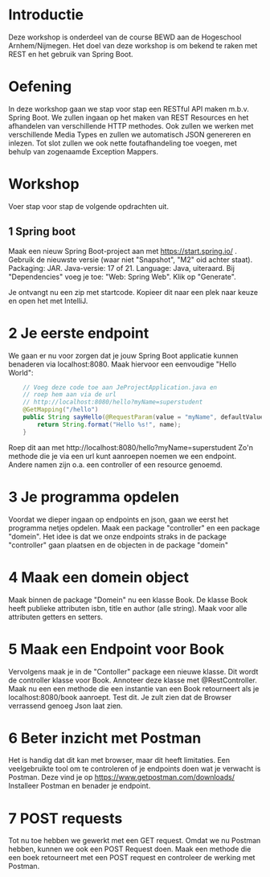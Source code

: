 # Introductie
Deze workshop is onderdeel van de course BEWD aan de Hogeschool Arnhem/Nijmegen.
Het doel van deze workshop is om bekend te raken met REST en het gebruik van Spring Boot.

# Oefening
In deze workshop gaan we stap voor stap een RESTful API maken m.b.v. Spring Boot.
We zullen ingaan op het maken van REST Resources en het afhandelen van verschillende HTTP methodes. Ook zullen we werken met verschillende Media Types en zullen we automatisch JSON genereren en inlezen. Tot slot zullen we ook nette foutafhandeling toe voegen, met behulp van zogenaamde Exception Mappers.

# Workshop
Voer stap voor stap de volgende opdrachten uit.
## 1 Spring boot 
Maak een nieuw Spring Boot-project aan met https://start.spring.io/ . Gebruik de nieuwste versie (waar niet "Snapshot", "M2" oid achter staat). Packaging: JAR. Java-versie: 17 of 21. Language: Java, uiteraard. Bij "Dependencies" voeg je toe:
"Web: Spring Web". Klik op "Generate".

Je ontvangt nu een zip met startcode. Kopieer dit naar een plek naar keuze en open het met IntelliJ.
# 2 Je eerste endpoint
We gaan er nu voor zorgen dat je jouw Spring Boot applicatie kunnen benaderen via localhost:8080.
Maak hiervoor een eenvoudige "Hello World":

```java
    // Voeg deze code toe aan JeProjectApplication.java en
    // roep hem aan via de url
    // http://localhost:8080/hello?myName=superstudent
    @GetMapping("/hello")
    public String sayHello(@RequestParam(value = "myName", defaultValue = "World") String name) {
        return String.format("Hello %s!", name);
    }
```
Roep dit aan met http://localhost:8080/hello?myName=superstudent
Zo'n methode die je via een url kunt aanroepen noemen we een endpoint. Andere namen zijn o.a. een controller of een resource genoemd.

# 3 Je programma opdelen
Voordat we dieper ingaan op endpoints en json, gaan we eerst het programma netjes opdelen.
Maak een package "controller" en een package "domein". Het idee is dat we onze endpoints straks in de package "controller" gaan plaatsen en de objecten in de package "domein"

# 4 Maak een domein object
Maak binnen de package "Domein" nu een klasse Book. De klasse Book heeft publieke attributen isbn, title en author (alle string). Maak voor alle attributen getters en setters.

# 5 Maak een Endpoint voor Book
Vervolgens maak je in de "Contoller" package een nieuwe klasse. Dit wordt de controller klasse voor Book.
Annoteer deze klasse met @RestController.
Maak nu een een methode die een instantie van een Book retourneert als je localhost:8080/book aanroept.
Test dit. Je zult zien dat de Browser verrassend genoeg Json laat zien.

# 6 Beter inzicht met Postman
Het is handig dat dit kan met browser, maar dit heeft limitaties.
Een veelgebruikte tool om te controleren of je endpoints doen wat je verwacht is Postman.
Deze vind je op https://www.getpostman.com/downloads/
Installeer Postman en benader je endpoint.

# 7 POST requests
Tot nu toe hebben we gewerkt met een GET request. Omdat we nu Postman hebben, kunnen we ook een POST Request doen.
Maak een methode die een boek retourneert met een POST request en controleer de werking met Postman.

